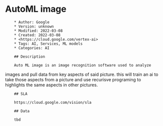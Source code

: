 # AutoML image

        * Author: Google
        * Version: unknown
        * Modified: 2022-03-08
        * Created: 2022-03-08
        * <https://cloud.google.com/vertex-ai>
        * Tags: AI, Services, ML models
        * Categories: AI

        ## Description

        Auto ML image is an image recognition software used to analyze
images and pull data from key aspects of said picture.  this will
train an ai to take those aspects from a picture and use recurisve
programing to highlights the same aspects in other pictures.


        ## SLA

        https://cloud.google.com/vision/sla

        ## Data

        tbd
